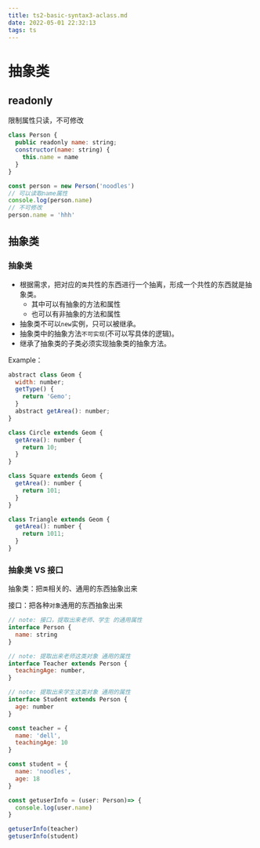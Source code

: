 ```yaml
---
title: ts2-basic-syntax3-aclass.md
date: 2022-05-01 22:32:13
tags: ts
---
```


# 抽象类

<!-- more -->

## readonly

限制属性只读，不可修改

``` javascript
class Person {
  public readonly name: string;
  constructor(name: string) {
    this.name = name
  }
}

const person = new Person('noodles')
// 可以读取name属性
console.log(person.name)
// 不可修改
person.name = 'hhh'
```

## 抽象类

### 抽象类

* 根据需求，把对应的`类`共性的东西进行一个抽离，形成一个共性的东西就是抽象类。
  * 其中可以有抽象的方法和属性
  * 也可以有非抽象的方法和属性
* 抽象类不可以`new`实例，只可以被继承。
* 抽象类中的抽象方法`不可实现`(不可以写具体的逻辑)。
* 继承了抽象类的子类必须实现抽象类的抽象方法。

Example：

``` javascript
abstract class Geom {
  width: number;
  getType() {
    return 'Gemo';
  }
  abstract getArea(): number;
}

class Circle extends Geom {
  getArea(): number {
    return 10;
  }
}

class Square extends Geom {
  getArea(): number {
    return 101;
  }
}

class Triangle extends Geom {
  getArea(): number {
    return 1011;
  }
}
```

### 抽象类 VS 接口

抽象类：把`类`相关的、通用的东西抽象出来

接口：把各种`对象`通用的东西抽象出来

``` javascript
// note: 接口，提取出来老师、学生 的通用属性
interface Person {
  name: string
}

// note: 提取出来老师这类对象 通用的属性
interface Teacher extends Person {
  teachingAge: number,
}

// note: 提取出来学生这类对象 通用的属性
interface Student extends Person {
  age: number
}

const teacher = {
  name: 'dell',
  teachingAge: 10
}

const student = {
  name: 'noodles',
  age: 18
}

const getuserInfo = (user: Person)=> {
  console.log(user.name)
}

getuserInfo(teacher)
getuserInfo(student)
```

